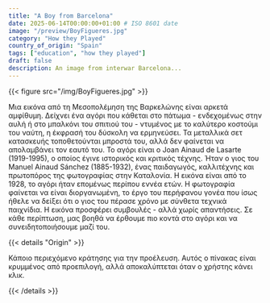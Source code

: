```yaml
---
title: "A Boy from Barcelona"
date: 2025-06-14T00:00:00+01:00 # ISO 8601 date
image: "/preview/BoyFigueres.jpg"
category: "How they Played"
country_of_origin: "Spain"
tags: ["education", "how they played"]
draft: false
description: An image from interwar Barcelona...
---
```




{{< figure src="/img/BoyFigueres.jpg" >}}

Μια εικόνα από τη Μεσοπολέμηση της Βαρκελώνης είναι αρκετά αμφίθυμη. Δείχνει ένα αγόρι που κάθεται στο πάτωμα - ενδεχομένως στην αυλή ή στο μπαλκόνι του σπιτιού του - ντυμένος με το καλύτερο κοστούμι του ναύτη, η έκφρασή του δύσκολη να ερμηνεύσει. Τα μεταλλικά σετ κατασκευής τοποθετούνται μπροστά του, αλλά δεν φαίνεται να απολαμβάνει τον εαυτό του. Το αγόρι είναι ο Joan Ainaud de Lasarte (1919-1995), ο οποίος έγινε ιστορικός και κριτικός τέχνης. Ήταν ο γιος του Manuel Ainaud Sánchez (1885-1932), ένας παιδαγωγός, καλλιτέχνης και πρωτοπόρος της φωτογραφίας στην Καταλονία. Η εικόνα είναι από το 1928, το αγόρι ήταν επομένως περίπου εννέα ετών. Η φωτογραφία φαίνεται να είναι διοργανωμένη, το έργο του περήφανου γονέα που ίσως ήθελε να δείξει ότι ο γιος του πέρασε χρόνο με σύνθετα τεχνικά παιχνίδια. Η εικόνα προσφέρει συμβουλές - αλλά χωρίς απαντήσεις. Σε κάθε περίπτωση, μας βοηθά να έρθουμε πιο κοντά στο αγόρι και να συνειδητοποιήσουμε μαζί του.

{{< details "Origin" >}}

Κάποιο περιεχόμενο κράτησης για την προέλευση. Αυτός ο πίνακας είναι κρυμμένος από προεπιλογή, αλλά αποκαλύπτεται όταν ο χρήστης κάνει κλικ.

{{< /details >}}

